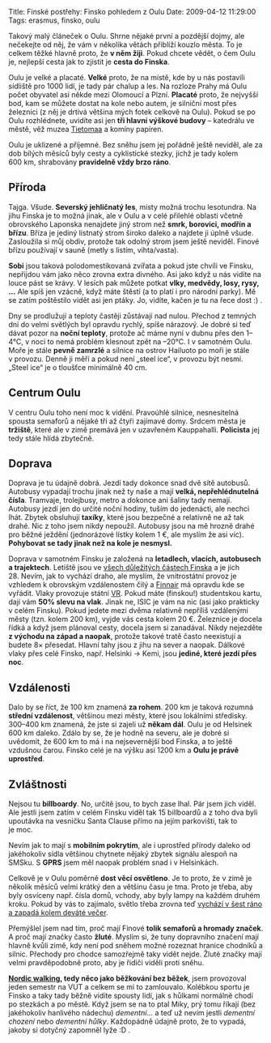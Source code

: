 Title: Finské postřehy: Finsko pohledem z Oulu
Date: 2009-04-12 11:29:00
Tags: erasmus, finsko, oulu

Takový malý článeček o Oulu. Shrne nějaké první a pozdější dojmy,
ale nečekejte od něj, že vám v několika větách přiblíží kouzlo
města. To je celkem těžké hlavně proto, že **v něm žiji**. Pokud
chcete vědět, o čem Oulu je, nejlepší cesta jak to zjistit je
**cesta do Finska**.

Oulu je velké a placaté. **Velké** proto, že na místě, kde by u nás
postavili sídliště pro 1000 lidí, je tady pár chalup a les. Na
rozloze Prahy má Oulu počet obyvatel asi někde mezi Olomoucí a
Plzní. **Placaté** proto, že nejvyšší bod, kam se můžete dostat na
kole nebo autem, je silniční most přes železnici (z něj je drtivá
většina mých fotek celkově na Oulu). Pokud se po Oulu rozhlédnete,
uvidíte asi jen **tři hlavní výškové budovy** – katedrálu ve městě,
věž muzea
[Tietomaa](http://blog.javorek.net/retrospektivni-kousek/) a komíny
papíren.

Oulu je uklizené a příjemné. Bez sněhu jsem jej pořádně ještě
neviděl, ale za dob bílých měsíců byly cesty a cyklistické stezky,
jichž je tady kolem 600 km, shrabovány
**pravidelně vždy brzo ráno**.

## Příroda

Tajga. Všude. **Severský jehličnatý les**, místy možná trochu
lesotundra. Na jihu Finska je to možná jinak, ale v Oulu a v celé
přilehlé oblasti včetně obrovského Laponska nenajdete jiný strom
než **smrk, borovici, modřín a břízu**. Bříza je jediný listnatý
strom široko daleko a najdete ji úplně všude. Zasloužila si můj
obdiv, protože tak odolný strom jsem ještě neviděl. Finové břízu
používají v sauně (metly s listím, vihta/vasta).

**Sobi** jsou taková polodomestikovaná zvířata a pokud jste chvíli
ve Finsku, nepřijdou vám jako něco zrovna extra divného. Asi jako
když u nás vidíte na louce pást se krávy. V lesích pak můžete
potkat **vlky, medvědy, losy, rysy, …** Ale spíš jen vzácně, když
máte štěstí (a to platí i pro národní parky). Mě se zatím
poštěstilo vidět asi jen ptáky. Jo, vidíte, kačen je tu na řece
dost :) .

Dny se prodlužují a teploty častěji zůstávají nad nulou. Přechod
z temných dní do velmi světlých byl opravdu rychlý, spíše nárazový.
Je dobré si teď dávat pozor na **noční teploty**, protože ač máme
nyní v dubnu přes den 1–4°C, v noci to nemá problém klesnout zpět
na –20°C. I v samotném Oulu. Moře je stále **pevně zamrzlé** a
silnice na ostrov Hailuoto po moři je stále v provozu. Denně ji
měří a pokud není „steel ice“, v provozu být nesmí. „Steel ice“ je
o tloušťce minimálně 40 cm.

## Centrum Oulu

V centru Oulu toho není moc k vidění. Pravoúhlé silnice,
nesnesitelná spousta semaforů a nějaké tři až čtyři zajímavé domy.
Srdcem města je **tržiště**, které ale v zimě premává jen
v uzavřeném Kauppahalli. **Policista** jej tedy stále hlídá
zbytečně.

## Doprava

Doprava je tu údajně dobrá. Jezdí tady dokonce snad dvě sítě
autobusů. Autobusy vypadají trochu jinak než ty naše a mají
**velká, nepřehlédnutelná čísla**. Tramvaje, trolejbusy, metro a
dokonce ani šaliny tady nemají. Autobusy jezdí jen do určité noční
hodiny, tuším do jedenácti, ale nechci lhát. Zbytek obsluhují
**taxíky**, které jsou bezpečné a relativně ne až tak drahé. Nic
z toho jsem nikdy nepoužil. Autobusy jsou na mě hrozně drahé pro
běžné ježdění (jednorázové lístky kolem 1 €, ale myslím že asi
víc). **Pohybovat se tady jinak než na kole je nesmysl.**

Doprava v samotném Finsku je založená na
**letadlech, vlacích, autobusech a trajektech**. Letiště jsou ve
[všech důležitých částech Finska](http://en.wikipedia.org/wiki/List_of_airports_in_Finland)
a je jich 28. Nevím, jak to vychází draho, ale myslím, že
vnitrostátní provoz je vzhledem k obrovským vzdálenostem čilý a
[Finnair](http://www.finnair.com/) má opravdu kde se vyřádit. Vlaky
provozuje státní [VR](http://www.vr.fi/). Pokud máte (finskou!)
studentskou kartu, dají vám **50% slevu na vlak**. Jinak ne, ISIC
je vám na nic (asi jako prakticky v celém Finsku). Pokud jedete
mezi dvěma relativně nepříliš vzdálenými městy (tzn. kolem 200 km),
vyjde vás cesta kolem 20 €. Železnice je docela řídká a když jsem
plánoval cesty, docela jsem si zanadával. Nikdy nejezděte
**z východu na západ a naopak**, protože takové tratě často
neexistují a budete 8× přesedat. Hlavní tahy jsou z jihu na sever a
naopak. Dálkové vlaky přes celé Finsko, např. Helsinki → Kemi, jsou
**jediné, které jezdí přes noc**.

## Vzdálenosti

Dalo by se říct, že 100 km znamená **za rohem**. 200 km je taková
rozumná **střední vzdálenost**, většinou mezi městy, které jsou
lokálními středisky. 300–400 km znamená, že jste si zajeli už
**někam dál**. Oulu je od Helsinek 600 km daleko. Zdálo by se, že
je hodně na severu, ale je dobré si uvědomit, že 600 km to má i na
nejsevernější bod Finska, a to ještě vzdušnou čarou. Finsko celé je
na výšku asi 1200 km a **Oulu je právě uprostřed**.

## Zvláštnosti

Nejsou tu **billboardy**. No, určitě jsou, to bych zase lhal. Pár
jsem jich viděl. Ale jestli jsem zatím v celém Finsku viděl tak
15 billboardů a z toho dva byli upoutávka na vesničku Santa Clause
přímo na jejím parkovišti, tak to je moc.

Nevím jak to mají s **mobilním pokrytím**, ale i uprostřed přírody
daleko od jakéhokoliv sídla většinou chytnete nějaký zbytek signálu
alespoň na SMSku. S **GPRS** jsem měl naopak problém snad
i v Helsinkách.

Celkově je v Oulu poměrně **dost věcí osvětleno**. Je to proto, že
v zimě je několik měsíců velmi krátký den a většinu času je tma.
Proto je třeba, aby byly osvíceny např. čísla domů, vchody, aby
byly lampy na každém druhém kroku. Pokud by vás to zajímalo, světlo
třeba zrovna teď
[vychází v šest ráno a zapadá kolem deváté večer](http://fmi.fi/weather/local.html?place=Oulu).

Přemýšlel jsem nad tím, proč mají Finové
**tolik semaforů a hromady značek**. A proč mají značky často
**žluté**. Myslím si, že tuny dopravního značení mají hlavně kvůli
zimě, kdy není pod sněhem možné rozeznat hranice chodníků a silnic.
Přechody pro chodce samozřejmě taky vidět nejde. Žluté značky mají
velmi pravděpodobně proto, aby je řidiči viděli proti sněhu.

**[Nordic walking](http://www.google.com/search?q=nordic+walking), tedy něco jako běžkování bez běžek**,
jsem provozoval jeden semestr na VUT a celkem se mi to zamlouvalo.
Kolébkou sportu je Finsko a taky tady běžně vidíte spousty lidí,
jak s hůlkami normálně chodí po stezkách a po městě. Když jsem se
na to ptal Miky, prý tomu říkají (bez jakéhokoliv hanlivého
nádechu) *dementní*… a teď už nevím jestli *dementní chození* nebo
*dementní hůlky*. Každopádně údajně proto, že to vypadá, jakoby si
dotyčný zapomněl lyže :D .